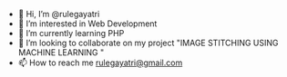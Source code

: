 - 👋 Hi, I’m @rulegayatri
- 👀 I’m interested in Web Development
- 🌱 I’m currently learning PHP
- 💞️ I’m looking to collaborate on my project "IMAGE STITCHING USING MACHINE LEARNING "
- 📫 How to reach me rulegayatri@gmail.com

<!---
rulegayatri/rulegayatri is a ✨ special ✨ repository because its `README.md` (this file) appears on your GitHub profile.
You can click the Preview link to take a look at your changes.
--->
